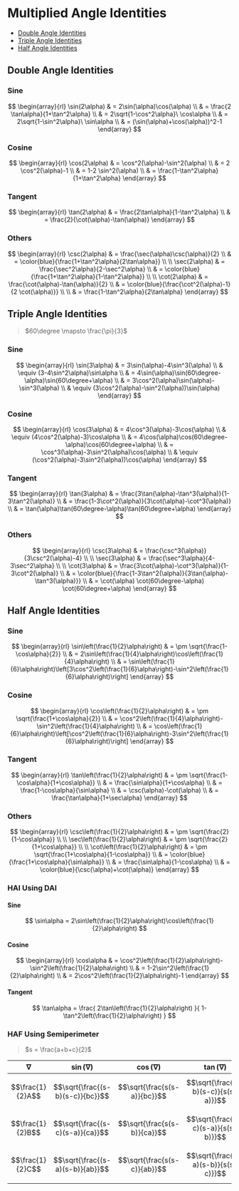 # Multiplied Angle Identities

- [Double Angle Identities](#double-angle-identities)
- [Triple Angle Identities](#triple-angle-identities)
- [Half Angle Identities](#half-angle-identities)

## Double Angle Identities

### Sine

$$
\begin{array}{rl}
\sin(2\alpha) & = 2\sin(\alpha)\cos(\alpha)
\\
& = \frac{2 \tan\alpha}{1+\tan^2\alpha}
\\
& = 2\sqrt{1-\cos^2\alpha}\ \cos\alpha
\\
& = 2\sqrt{1-\sin^2\alpha}\ \sin\alpha
\\
& = (\sin(\alpha)+\cos(\alpha))^2-1
\end{array}
$$

### Cosine

$$
\begin{array}{rl}
\cos(2\alpha) & = \cos^2(\alpha)-\sin^2(\alpha)
\\
& = 2 \cos^2(\alpha)-1
\\
& = 1-2 \sin^2(\alpha)
\\
& = \frac{1-\tan^2\alpha}{1+\tan^2\alpha}
\end{array}
$$

### Tangent

$$
\begin{array}{rl}
\tan(2\alpha) & = \frac{2\tan\alpha}{1-\tan^2\alpha}
\\
& = \frac{2}{\cot(\alpha)-\tan(\alpha)}
\end{array}
$$

### Others

$$
\begin{array}{rl}
\csc(2\alpha) & = \frac{\sec(\alpha)\csc(\alpha)}{2}
\\
& = \color{blue}{\frac{1+\tan^2\alpha}{2\tan\alpha}}
\\
\\
\sec(2\alpha) & =
\frac{\sec^2\alpha}{2-\sec^2\alpha}
\\
& = \color{blue}{\frac{1+\tan^2\alpha}{1-\tan^2\alpha}}
\\
\\
\cot(2\alpha) & =
\frac{\cot(\alpha)-\tan(\alpha)}{2}
\\
& = \color{blue}{\frac{\cot^2(\alpha)-1}{2 \cot(\alpha)}}
\\
\\
& = \frac{1-\tan^2\alpha}{2\tan\alpha}
\end{array}
$$

## Triple Angle Identities

> $60\degree \mapsto \frac{\pi}{3}$

### Sine

$$
\begin{array}{rl}
\sin(3\alpha) & =
3\sin(\alpha)-4\sin^3(\alpha)
\\
& \equiv
(3-4\sin^2\alpha)\sin\alpha
\\
& = 4\sin(\alpha)\sin(60\degree-\alpha)\sin(60\degree+\alpha)
\\
& = 3\cos^2(\alpha)\sin(\alpha)-\sin^3(\alpha)
\\
& \equiv
(3\cos^2(\alpha)-\sin^2(\alpha))\sin(\alpha)
\end{array}
$$

### Cosine

$$
\begin{array}{rl}
\cos(3\alpha) & =
4\cos^3(\alpha)-3\cos(\alpha)
\\
& \equiv
(4\cos^2(\alpha)-3)\cos\alpha
\\
& = 4\cos(\alpha)\cos(60\degree-\alpha)\cos(60\degree+\alpha)
\\
& = \cos^3(\alpha)-3\sin^2(\alpha)\cos(\alpha)
\\
& \equiv
(\cos^2(\alpha)-3\sin^2(\alpha))\cos(\alpha)
\end{array}
$$

### Tangent

$$
\begin{array}{rl}
\tan(3\alpha) & =
\frac{3\tan(\alpha)-\tan^3(\alpha)}{1-3\tan^2(\alpha)}
\\
& =
\frac{1-3\cot^2(\alpha)}{3\cot(\alpha)-\cot^3(\alpha)}
\\
& =
\tan(\alpha)\tan(60\degree-\alpha)\tan(60\degree+\alpha)
\end{array}
$$

### Others

$$
\begin{array}{rl}
\csc(3\alpha) & =
\frac{\csc^3(\alpha)}{3\csc^2(\alpha)-4}
\\
\\
\sec(3\alpha) & =
\frac{\sec^3\alpha}{4-3\sec^2\alpha}
\\
\\
\cot(3\alpha) & =
\frac{3\cot(\alpha)-\cot^3(\alpha)}{1-3\cot^2(\alpha)}
\\
& =
\color{blue}{\frac{1-3\tan^2(\alpha)}{3\tan(\alpha)-\tan^3(\alpha)}}
\\
& =
\cot(\alpha) \cot(60\degree-\alpha) \cot(60\degree+\alpha)
\end{array}
$$

## Half Angle Identities

### Sine

$$
\begin{array}{rl}
\sin\left(\frac{1}{2}\alpha\right)
& =
\pm \sqrt{\frac{1-\cos\alpha}{2}}
\\
& =
2\sin\left(\frac{1}{4}\alpha\right)\cos\left(\frac{1}{4}\alpha\right)
\\
& =
\sin\left(\frac{1}{6}\alpha\right)\left[3\cos^2\left(\frac{1}{6}\alpha\right)-\sin^2\left(\frac{1}{6}\alpha\right)\right]
\end{array}
$$

### Cosine

$$
\begin{array}{rl}
\cos\left(\frac{1}{2}\alpha\right)
& =
\pm \sqrt{\frac{1+\cos\alpha}{2}}
\\
& =
\cos^2\left(\frac{1}{4}\alpha\right)-\sin^2\left(\frac{1}{4}\alpha\right)
\\
& =
\cos\left(\frac{1}{6}\alpha\right)\left[\cos^2\left(\frac{1}{6}\alpha\right)-3\sin^2\left(\frac{1}{6}\alpha\right)\right]
\end{array}
$$

### Tangent

$$
\begin{array}{rl}
\tan\left(\frac{1}{2}\alpha\right)
& =
\pm \sqrt{\frac{1-\cos\alpha}{1+\cos\alpha}}
\\
& =
\frac{\sin\alpha}{1+\cos\alpha}
\\
& =
\frac{1-\cos\alpha}{\sin\alpha}
\\
& =
\csc(\alpha)-\cot(\alpha)
\\
& =
\frac{\tan\alpha}{1+\sec\alpha}
\end{array}
$$

### Others

$$
\begin{array}{rl}
\csc\left(\frac{1}{2}\alpha\right)
& =
\pm \sqrt{\frac{2}{1-\cos\alpha}}
\\
\\
\sec\left(\frac{1}{2}\alpha\right)
& =
\pm \sqrt{\frac{2}{1+\cos\alpha}}
\\
\\
\cot\left(\frac{1}{2}\alpha\right)
& =
\pm \sqrt{\frac{1+\cos\alpha}{1-\cos\alpha}}
\\
& =
\color{blue}{\frac{1+\cos\alpha}{\sin\alpha}}
\\
& =
\frac{\sin\alpha}{1-\cos\alpha}
\\
& =
\color{blue}{\csc(\alpha)+\cot(\alpha)}
\end{array}
$$

### HAI Using DAI

#### Sine

$$
\sin\alpha = 2\sin\left(\frac{1}{2}\alpha\right)\cos\left(\frac{1}{2}\alpha\right)
$$

#### Cosine

$$
\begin{array}{rl}
\cos\alpha
& =
\cos^2\left(\frac{1}{2}\alpha\right)-\sin^2\left(\frac{1}{2}\alpha\right)
\\
& =
1-2\sin^2\left(\frac{1}{2}\alpha\right)
\\
& =
2\cos^2\left(\frac{1}{2}\alpha\right)-1
\end{array}
$$

#### Tangent

$$
\tan\alpha =
\frac{
2\tan\left(\frac{1}{2}\alpha\right)
}{
1-\tan^2\left(\frac{1}{2}\alpha\right)
}
$$

### HAF Using Semiperimeter

> $s = \frac{a+b+c}{2}$

| $\nabla$ | $\sin(\nabla)$ | $\cos(\nabla)$ | $\tan(\nabla)$ |
|--|--|--|--|
| $$\frac{1}{2}A$$ | $$\sqrt{\frac{(s-b)(s-c)}{bc}}$$ | $$\sqrt{\frac{s(s-a)}{bc}}$$ | $$\sqrt{\frac{(s-b)(s-c)}{s(s-a)}}$$ |
| $$\frac{1}{2}B$$ | $$\sqrt{\frac{(s-c)(s-a)}{ca}}$$ | $$\sqrt{\frac{s(s-b)}{ca}}$$ | $$\sqrt{\frac{(s-c)(s-a)}{s(s-b)}}$$ |
| $$\frac{1}{2}C$$ | $$\sqrt{\frac{(s-a)(s-b)}{ab}}$$ | $$\sqrt{\frac{s(s-c)}{ab}}$$ | $$\sqrt{\frac{(s-a)(s-b)}{s(s-c)}}$$ |


